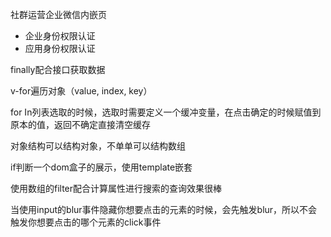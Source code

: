 社群运营企业微信内嵌页

- 企业身份权限认证
- 应用身份权限认证

finally配合接口获取数据

v-for遍历对象（value, index, key）

for In列表选取的时候，选取时需要定义一个缓冲变量，在点击确定的时候赋值到原本的值，返回不确定直接清空缓存

对象结构可以结构对象，不单单可以结构数组

if判断一个dom盒子的展示，使用template嵌套

使用数组的filter配合计算属性进行搜索的查询效果很棒

当使用input的blur事件隐藏你想要点击的元素的时候，会先触发blur，所以不会触发你想要点击的哪个元素的click事件

